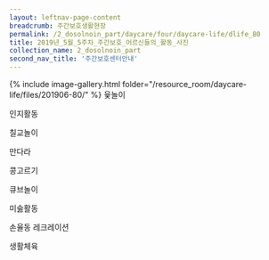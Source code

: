```yaml
--- 
layout: leftnav-page-content 
breadcrumb: 주간보호생활현장 
permalink: /2_dosolnoin_part/daycare/four/daycare-life/dlife_80
title: 2019년_5월_5주차_주간보호_어르신들의_활동_사진
collection_name: 2_dosolnoin_part
second_nav_title: '주간보호센터안내' 
---
```

{% include image-gallery.html folder="/resource_room/daycare-life/files/201906-80/" %}
윷놀이

인지활동

칠교놀이

만다라

콩고르기

큐브놀이

미숧활동

손율동 레크레이션

생활체육